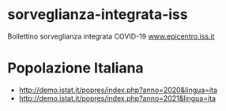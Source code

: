 # sorveglianza-integrata-iss
Bollettino sorveglianza integrata COVID-19 www.epicentro.iss.it
# Popolazione Italiana 
- http://demo.istat.it/popres/index.php?anno=2020&lingua=ita
- http://demo.istat.it/popres/index.php?anno=2021&lingua=ita 
 
